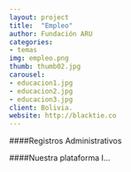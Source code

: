 ```yaml
---
layout: project
title:  "Empleo"
author: Fundación ARU
categories:
- temas
img: empleo.png
thumb: thumb02.jpg
carousel:
- educacion1.jpg
- educacion2.jpg
- educacion3.jpg
client: Bolivia.
website: http://blacktie.co
---
```

####Registros Administrativos


####Nuestra plataforma
I...